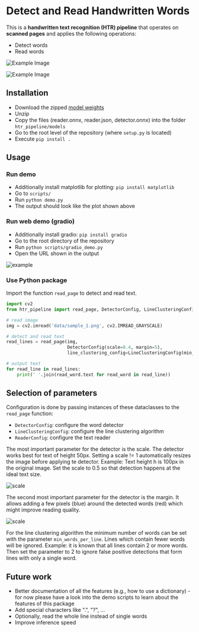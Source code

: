 # Detect and Read Handwritten Words

This is a **handwritten text recognition (HTR) pipeline** that operates on **scanned pages** and applies the following
operations:

* Detect words
* Read words

![Example Image](https://raw.githubusercontent.com/username/repository/branch/images/example.jpg)

![Example Image](https://raw.githubusercontent.com/username/repository/branch/images/example.jpg)


## Installation

* Download the zipped [model weights](https://www.dropbox.com/s/j1hl6bppecug0sz/models.zip?dl=0)
* Unzip
* Copy the files (reader.onnx, reader.json, detector.onnx) into the folder `htr_pipeline/models`
* Go to the root level of the repository (where `setup.py` is located)
* Execute `pip install .`

## Usage

### Run demo

* Additionally install matplotlib for plotting: `pip install matplotlib`
* Go to `scripts/`
* Run `python demo.py`
* The output should look like the plot shown above

### Run web demo (gradio)

* Additionally install gradio: `pip install gradio`
* Go to the root directory of the repository
* Run `python scripts/gradio_demo.py`
* Open the URL shown in the output

![example](./doc/gradio.png)

### Use Python package

Import the function `read_page` to detect and read text.

````python
import cv2
from htr_pipeline import read_page, DetectorConfig, LineClusteringConfig

# read image
img = cv2.imread('data/sample_1.png', cv2.IMREAD_GRAYSCALE)

# detect and read text
read_lines = read_page(img, 
                       DetectorConfig(scale=0.4, margin=5), 
                       line_clustering_config=LineClusteringConfig(min_words_per_line=2))

# output text
for read_line in read_lines:
    print(' '.join(read_word.text for read_word in read_line))
````

## Selection of parameters

Configuration is done by passing instances of these dataclasses to the `read_page` function:
* `DetectorConfig`: configure the word detector
* `LineClusteringConfig`: configure the line clustering algorithm
* `ReaderConfig`: configure the text reader

The most important parameter for the detector is the scale.
The detector works best for text of height 50px. 
Setting a scale != 1 automatically resizes the image before applying te detector.
Example: Text height h is 100px in the original image. Set the scale to 0.5 so that detection happens at the ideal text size.

![scale](./doc/scale.png)

The second most important parameter for the detector is the margin. 
It allows adding a few pixels (blue) around the detected words (red) which might improve reading quality.

![scale](./doc/margin.png)

For the line clustering algorithm the minimum number of words can be set with the parameter `min_words_per_line`.
Lines which contain fewer words will be ignored.
Example: it is known that all lines contain 2 or more words. Then set the parameter to 2 to ignore false positive detections that form lines with only a single word.

## Future work
* Better documentation of all the features (e.g., how to use a dictionary) - for now please have a look into the demo scripts to learn about the features of this package
* Add special characters like ".", "?", ...
* Optionally, read the whole line instead of single words
* Improve inference speed

